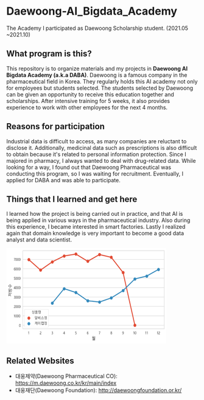 # Daewoong-AI_Bigdata_Academy
The Academy I participated as Daewoong Scholarship student. (2021.05 ~2021.10)  

## What program is this?
  This repository is to organize materials and my projects in **Daewoong AI Bigdata Academy (a.k.a DABA)**. Daewoong is a famous company in the pharmaceutical field in Korea. They regularly holds this AI academy not only for employees but students selected. The students selected by Daewoong can be given an opportunity to receive this education together and scholarships. After intensive training for 5 weeks, it also provides experience to work with other employees for the next 4 months.
 
## Reasons for participation
 Industrial data is difficult to access, as many companies are reluctant to disclose it. Additionally, medicinal data such as prescriptions is also difficult to obtain because it's related to personal information protection. Since I majored in pharmacy, I always wanted to deal with drug-related data. While looking for a way, I found out that Daewoong Pharmaceutical was conducting this program, so I was waiting for recruitment. Eventually, I applied for DABA and was able to participate.

## Things that I learned and get here
I learned how the project is being carried out in practice, and that AI is being applied in various ways in the pharmaceutical industry. Also during this experience, I became interested in smart factories. Lastly I realized again that domain knowledge is very important to become a good data analyst and data scientist.

<img src="/My_projects/케이캡정_알비스정_추이.png" width="420" height="250"/>

## Related Websites
- 대웅제약(Daewoong Pharmaceutical CO): https://m.daewoong.co.kr/kr/main/index
- 대웅재단(Daewoong Foundation): http://daewoongfoundation.or.kr/
 
 
